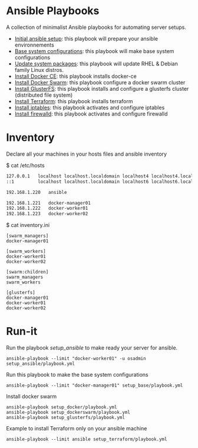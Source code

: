 # Ansible Playbooks

A collection of minimalist Ansible playbooks for automating server setups.

- [Initial ansible setup](./setup_ansible): this playbook will prepare your ansible environnements
- [Base system configurations](./setup_base): this playbook will make base system configurations
- [Update system packages](./update_packages/): this playbook will update RHEL & Debian family Linux distros. 
- [Install Docker CE](./setup_docker/): this playbook installs docker-ce
- [Install Docker Swarm](./setup_dockerswarm/): this playbook configure a docker swarm cluster
- [Install GlusterFS](./setup_glusterfs/): this playbook installs and configure a glusterfs cluster (distributed file system)
- [Install Terraform](./setup_terraform/): this playbook installs terraform
- [Install iptables](./setup_iptables/): this playbook activates and configure iptables
- [Install firewalld](./setup_firewalld/): this playbook activates and configure firewalld

# Inventory

Declare all your machines in your hosts files and ansible inventory

$ cat /etc/hosts

```bash
127.0.0.1   localhost localhost.localdomain localhost4 localhost4.localdomain4
::1         localhost localhost.localdomain localhost6 localhost6.localdomain6

192.168.1.220	ansible

192.168.1.221	docker-manager01
192.168.1.222	docker-worker01
192.168.1.223	docker-worker02
```

$ cat inventory.ini

```
[swarm_managers]
docker-manager01

[swarm_workers]
docker-worker01
docker-worker02

[swarm:children]
swarm_managers
swarm_workers

[glusterfs]
docker-manager01
docker-worker01
docker-worker02

```

# Run-it

Run the playbook *setup_ansible* to make ready your server for ansible.

```
ansible-playbook --limit "docker-worker01" -u osadmin setup_ansible/playbook.yml 
```

Run this playbook to make the base system configurations

```
ansible-playbook --limit "docker-manager01" setup_base/playbook.yml
```

Install docker swarm

```
ansible-playbook setup_docker/playbook.yml
ansible-playbook setup_dockerswarm/playbook.yml
ansible-playbook setup_glusterfs/playbook.yml
```

Example to install Terraform only on your ansible machine

```
ansible-playbook --limit ansible setup_terraform/playbook.yml
```